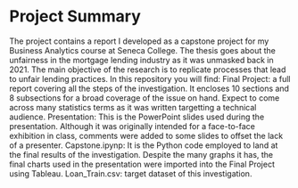 # Project Summary
The project contains a report I developed as a capstone project for my Business Analytics course at Seneca College. The thesis goes about the unfairness in the mortgage lending industry as it was unmasked back in 2021. The main objective of the research is to replicate processes that lead to unfair lending practices. In this repository you will find:
Final Project: a full report covering all the steps of the investigation. It encloses 10 sections and 8 subsections for a broad coverage of the issue on hand. Expect to come across many statistics terms as it was written targetting a technical audience.
Presentation: This is the PowerPoint slides used during the presentation. Although it was originally intended for a face-to-face exhibition in class, comments were added to some slides to offset the lack of a presenter.
Capstone.ipynp: It is the Python code employed to land at the final results of the investigation. Despite the many graphs it has, the final charts used in the presentation were imported into the Final Project using Tableau.
Loan_Train.csv: target dataset of this investigation.

